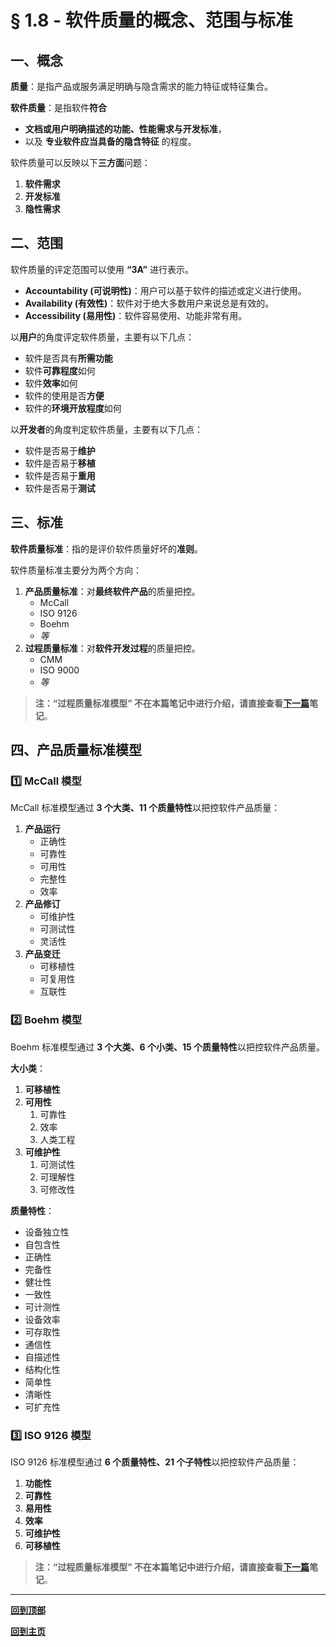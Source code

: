 # § 1.8 - 软件质量的概念、范围与标准

## 一、概念

**质量**：是指产品或服务满足明确与隐含需求的能力特征或特征集合。

**软件质量**：是指软件**符合**

- **文档或用户明确描述的功能、性能需求与开发标准**，
- 以及 **专业软件应当具备的隐含特征** 的程度。

软件质量可以反映以下**三方面**问题：

1. **软件需求**
2. **开发标准**
3. **隐性需求**

## 二、范围

软件质量的评定范围可以使用 **“3A”** 进行表示。

- **Accountability (可说明性)**：用户可以基于软件的描述或定义进行使用。
- **Availability (有效性)**：软件对于绝大多数用户来说总是有效的。
- **Accessibility (易用性)**：软件容易使用、功能非常有用。

以**用户**的角度评定软件质量，主要有以下几点：

- 软件是否具有**所需功能**
- 软件**可靠程度**如何
- 软件**效率**如何
- 软件的使用是否**方便**
- 软件的**环境开放程度**如何

以**开发者**的角度判定软件质量，主要有以下几点：

- 软件是否易于**维护**
- 软件是否易于**移植**
- 软件是否易于**重用**
- 软件是否易于**测试**

## 三、标准

**软件质量标准**：指的是评价软件质量好坏的**准则**。

软件质量标准主要分为两个方向：

1. **产品质量标准**：对**最终软件产品**的质量把控。
	- McCall
	- ISO 9126
	- Boehm
	- *等*
2. **过程质量标准**：对**软件开发过程**的质量把控。
	- CMM
	- ISO 9000
	- *等*

> **注：“过程质量标准模型” 不在本篇笔记中进行介绍，请直接查看[下一篇]()笔记**。

## 四、产品质量标准模型

### :one: McCall 模型

McCall 标准模型通过 **3 个大类、11 个质量特性**以把控软件产品质量：

1. **产品运行**
	- 正确性
	- 可靠性
	- 可用性
	- 完整性
	- 效率
2. **产品修订**
	- 可维护性
	- 可测试性
	- 灵活性
3. **产品变迁**
	- 可移植性
	- 可复用性
	- 互联性

### :two: Boehm 模型

Boehm 标准模型通过 **3 个大类、6 个小类、15 个质量特性**以把控软件产品质量。

**大小类**：

1. **可移植性**
2. **可用性**
	1. 可靠性
	2. 效率
	3. 人类工程
3. **可维护性**
	1. 可测试性
	2. 可理解性
	3. 可修改性

**质量特性**：

- 设备独立性
- 自包含性
- 正确性
- 完备性
- 健壮性
- 一致性
- 可计测性
- 设备效率
- 可存取性
- 通信性
- 自描述性
- 结构化性
- 简单性
- 清晰性
- 可扩充性

### :three: ISO 9126 模型

ISO 9126 标准模型通过 **6 个质量特性、21 个子特性**以把控软件产品质量：

1. **功能性**
2. **可靠性**
3. **易用性**
4. **效率**
5. **可维护性**
6. **可移植性**

> **注：“过程质量标准模型” 不在本篇笔记中进行介绍，请直接查看[下一篇]()笔记**。

---
[**回到顶部**](https://github.com/Lingggao/Software-Testing-Basics/blob/master/%E7%AC%AC%E4%B8%80%E7%AB%A0/1_8_%E8%BD%AF%E4%BB%B6%E8%B4%A8%E9%87%8F%E7%9A%84%E6%A6%82%E5%BF%B5%E3%80%81%E8%8C%83%E5%9B%B4%E4%B8%8E%E6%A0%87%E5%87%86.md#-18---%E8%BD%AF%E4%BB%B6%E8%B4%A8%E9%87%8F%E7%9A%84%E6%A6%82%E5%BF%B5%E8%8C%83%E5%9B%B4%E4%B8%8E%E6%A0%87%E5%87%86)

[**回到主页**](https://github.com/Lingggao/Software-Testing-Basics#%E8%BD%AF%E4%BB%B6%E6%B5%8B%E8%AF%95%E5%9F%BA%E7%A1%80)